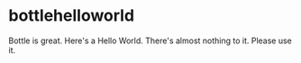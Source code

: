# bottlehelloworld
Bottle is great. Here's a Hello World. There's almost nothing to it. Please use it.
